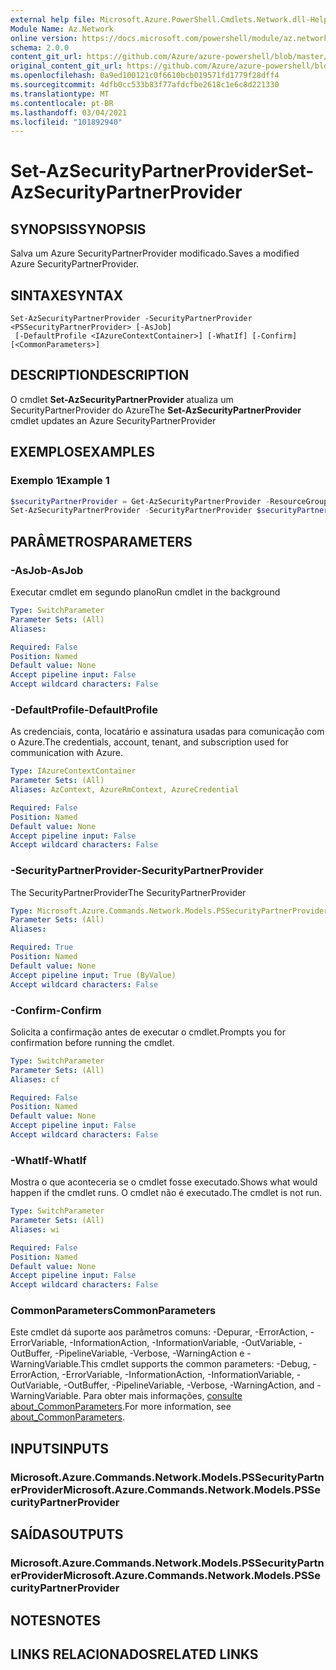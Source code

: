 ```yaml
---
external help file: Microsoft.Azure.PowerShell.Cmdlets.Network.dll-Help.xml
Module Name: Az.Network
online version: https://docs.microsoft.com/powershell/module/az.network/set-azsecuritypartnerprovider
schema: 2.0.0
content_git_url: https://github.com/Azure/azure-powershell/blob/master/src/Network/Network/help/Set-AzSecurityPartnerProvider.md
original_content_git_url: https://github.com/Azure/azure-powershell/blob/master/src/Network/Network/help/Set-AzSecurityPartnerProvider.md
ms.openlocfilehash: 0a9ed100121c0f6610bcb019571fd1779f28dff4
ms.sourcegitcommit: 4dfb0cc533b83f77afdcfbe2618c1e6c8d221330
ms.translationtype: MT
ms.contentlocale: pt-BR
ms.lasthandoff: 03/04/2021
ms.locfileid: "101892940"
---
```

# <span data-ttu-id="9374d-101">Set-AzSecurityPartnerProvider</span><span class="sxs-lookup"><span data-stu-id="9374d-101">Set-AzSecurityPartnerProvider</span></span>

## <span data-ttu-id="9374d-102">SYNOPSIS</span><span class="sxs-lookup"><span data-stu-id="9374d-102">SYNOPSIS</span></span>
<span data-ttu-id="9374d-103">Salva um Azure SecurityPartnerProvider modificado.</span><span class="sxs-lookup"><span data-stu-id="9374d-103">Saves a modified Azure SecurityPartnerProvider.</span></span>

## <span data-ttu-id="9374d-104">SINTAXE</span><span class="sxs-lookup"><span data-stu-id="9374d-104">SYNTAX</span></span>

```
Set-AzSecurityPartnerProvider -SecurityPartnerProvider <PSSecurityPartnerProvider> [-AsJob]
 [-DefaultProfile <IAzureContextContainer>] [-WhatIf] [-Confirm] [<CommonParameters>]
```

## <span data-ttu-id="9374d-105">DESCRIPTION</span><span class="sxs-lookup"><span data-stu-id="9374d-105">DESCRIPTION</span></span>
<span data-ttu-id="9374d-106">O cmdlet **Set-AzSecurityPartnerProvider** atualiza um SecurityPartnerProvider do Azure</span><span class="sxs-lookup"><span data-stu-id="9374d-106">The **Set-AzSecurityPartnerProvider** cmdlet updates an Azure SecurityPartnerProvider</span></span>

## <span data-ttu-id="9374d-107">EXEMPLOS</span><span class="sxs-lookup"><span data-stu-id="9374d-107">EXAMPLES</span></span>

### <span data-ttu-id="9374d-108">Exemplo 1</span><span class="sxs-lookup"><span data-stu-id="9374d-108">Example 1</span></span>
```powershell
$securityPartnerProvider = Get-AzSecurityPartnerProvider -ResourceGroupName securityPartnerProviderRG -Name securityPartnerProvider
Set-AzSecurityPartnerProvider -SecurityPartnerProvider $securityPartnerProvider
```


## <span data-ttu-id="9374d-109">PARÂMETROS</span><span class="sxs-lookup"><span data-stu-id="9374d-109">PARAMETERS</span></span>

### <span data-ttu-id="9374d-110">-AsJob</span><span class="sxs-lookup"><span data-stu-id="9374d-110">-AsJob</span></span>
<span data-ttu-id="9374d-111">Executar cmdlet em segundo plano</span><span class="sxs-lookup"><span data-stu-id="9374d-111">Run cmdlet in the background</span></span>

```yaml
Type: SwitchParameter
Parameter Sets: (All)
Aliases:

Required: False
Position: Named
Default value: None
Accept pipeline input: False
Accept wildcard characters: False
```

### <span data-ttu-id="9374d-112">-DefaultProfile</span><span class="sxs-lookup"><span data-stu-id="9374d-112">-DefaultProfile</span></span>
<span data-ttu-id="9374d-113">As credenciais, conta, locatário e assinatura usadas para comunicação com o Azure.</span><span class="sxs-lookup"><span data-stu-id="9374d-113">The credentials, account, tenant, and subscription used for communication with Azure.</span></span>

```yaml
Type: IAzureContextContainer
Parameter Sets: (All)
Aliases: AzContext, AzureRmContext, AzureCredential

Required: False
Position: Named
Default value: None
Accept pipeline input: False
Accept wildcard characters: False
```

### <span data-ttu-id="9374d-114">-SecurityPartnerProvider</span><span class="sxs-lookup"><span data-stu-id="9374d-114">-SecurityPartnerProvider</span></span>
<span data-ttu-id="9374d-115">The SecurityPartnerProvider</span><span class="sxs-lookup"><span data-stu-id="9374d-115">The SecurityPartnerProvider</span></span>

```yaml
Type: Microsoft.Azure.Commands.Network.Models.PSSecurityPartnerProvider
Parameter Sets: (All)
Aliases:

Required: True
Position: Named
Default value: None
Accept pipeline input: True (ByValue)
Accept wildcard characters: False
```

### <span data-ttu-id="9374d-116">-Confirm</span><span class="sxs-lookup"><span data-stu-id="9374d-116">-Confirm</span></span>
<span data-ttu-id="9374d-117">Solicita a confirmação antes de executar o cmdlet.</span><span class="sxs-lookup"><span data-stu-id="9374d-117">Prompts you for confirmation before running the cmdlet.</span></span>

```yaml
Type: SwitchParameter
Parameter Sets: (All)
Aliases: cf

Required: False
Position: Named
Default value: None
Accept pipeline input: False
Accept wildcard characters: False
```

### <span data-ttu-id="9374d-118">-WhatIf</span><span class="sxs-lookup"><span data-stu-id="9374d-118">-WhatIf</span></span>
<span data-ttu-id="9374d-119">Mostra o que aconteceria se o cmdlet fosse executado.</span><span class="sxs-lookup"><span data-stu-id="9374d-119">Shows what would happen if the cmdlet runs.</span></span>
<span data-ttu-id="9374d-120">O cmdlet não é executado.</span><span class="sxs-lookup"><span data-stu-id="9374d-120">The cmdlet is not run.</span></span>

```yaml
Type: SwitchParameter
Parameter Sets: (All)
Aliases: wi

Required: False
Position: Named
Default value: None
Accept pipeline input: False
Accept wildcard characters: False
```

### <span data-ttu-id="9374d-121">CommonParameters</span><span class="sxs-lookup"><span data-stu-id="9374d-121">CommonParameters</span></span>
<span data-ttu-id="9374d-122">Este cmdlet dá suporte aos parâmetros comuns: -Depurar, -ErrorAction, -ErrorVariable, -InformationAction, -InformationVariable, -OutVariable, -OutBuffer, -PipelineVariable, -Verbose, -WarningAction e -WarningVariable.</span><span class="sxs-lookup"><span data-stu-id="9374d-122">This cmdlet supports the common parameters: -Debug, -ErrorAction, -ErrorVariable, -InformationAction, -InformationVariable, -OutVariable, -OutBuffer, -PipelineVariable, -Verbose, -WarningAction, and -WarningVariable.</span></span> <span data-ttu-id="9374d-123">Para obter mais informações, [consulte about_CommonParameters](http://go.microsoft.com/fwlink/?LinkID=113216).</span><span class="sxs-lookup"><span data-stu-id="9374d-123">For more information, see [about_CommonParameters](http://go.microsoft.com/fwlink/?LinkID=113216).</span></span>

## <span data-ttu-id="9374d-124">INPUTS</span><span class="sxs-lookup"><span data-stu-id="9374d-124">INPUTS</span></span>

### <span data-ttu-id="9374d-125">Microsoft.Azure.Commands.Network.Models.PSSecurityPartnerProvider</span><span class="sxs-lookup"><span data-stu-id="9374d-125">Microsoft.Azure.Commands.Network.Models.PSSecurityPartnerProvider</span></span>

## <span data-ttu-id="9374d-126">SAÍDAS</span><span class="sxs-lookup"><span data-stu-id="9374d-126">OUTPUTS</span></span>

### <span data-ttu-id="9374d-127">Microsoft.Azure.Commands.Network.Models.PSSecurityPartnerProvider</span><span class="sxs-lookup"><span data-stu-id="9374d-127">Microsoft.Azure.Commands.Network.Models.PSSecurityPartnerProvider</span></span>

## <span data-ttu-id="9374d-128">NOTES</span><span class="sxs-lookup"><span data-stu-id="9374d-128">NOTES</span></span>

## <span data-ttu-id="9374d-129">LINKS RELACIONADOS</span><span class="sxs-lookup"><span data-stu-id="9374d-129">RELATED LINKS</span></span>
